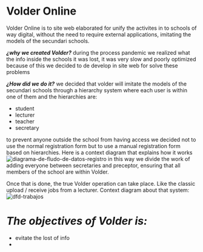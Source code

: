 # Volder Online

Volder Online is to site web elaborated for unify the activites in to schools of way digital, without the need to require external applications, imitating the models of the secundari schools.


**_¿why we created Volder?_** 
during the process pandemic we realized what the info inside the schools it was lost, it was very slow and poorly optimized because of this we decided to de develop in site web for solve these problems


 **_¿How did we do it?_**
we decided that volder will imitate the models of the secundari schools through a hierarchy system where each user is within one of them and the hierarchies are:
- student
- lecturer
- teacher
- secretary

to prevent anyone outside the school from having access we decided not to use the normal registration form but to use a manual registration form based on hierarchies. Here is a context diagram that explains how it works
![diagrama-de-fludo-de-datos-registro](https://user-images.githubusercontent.com/77320589/116844074-5b5bb100-abb8-11eb-9382-475d1692d017.png)
in this way we divide the work of adding everyone between secretaries and preceptor, ensuring that all members of the school are within Volder.


Once that is done, the true Volder operation can take place. Like the classic upload / receive jobs from a lecturer. Context diagram about that system:
![dfd-trabajos](https://user-images.githubusercontent.com/77320589/116849633-7d0f6500-abc5-11eb-93b4-cb9d6a363227.png)


# **_The objectives of Volder is:_**

- evitate the lost of info
- 

